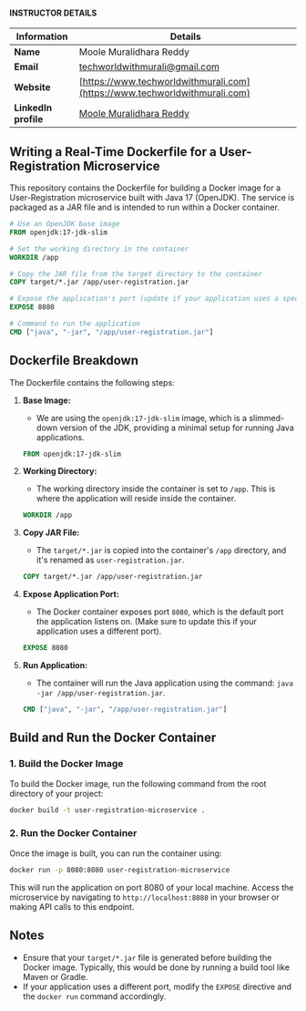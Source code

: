 #### INSTRUCTOR DETAILS

|  Information             | Details                                                                      |
|--------------------------|------------------------------------------------------------------------------|
| **Name**                 | Moole Muralidhara Reddy                                                      |
| **Email**                | techworldwithmurali@gmail.com                                                |
| **Website**              | [https://www.techworldwithmurali.com](https://www.techworldwithmurali.com)   |
| **LinkedIn profile**     | [Moole Muralidhara Reddy](https://www.linkedin.com/in/moole-muralidhara-reddy) |

## Writing a Real-Time Dockerfile for a User-Registration Microservice

This repository contains the Dockerfile for building a Docker image for a User-Registration microservice built with Java 17 (OpenJDK). The service is packaged as a JAR file and is intended to run within a Docker container.

```Dockerfile
# Use an OpenJDK base image
FROM openjdk:17-jdk-slim

# Set the working directory in the container
WORKDIR /app

# Copy the JAR file from the target directory to the container
COPY target/*.jar /app/user-registration.jar

# Expose the application's port (update if your application uses a specific port)
EXPOSE 8080

# Command to run the application
CMD ["java", "-jar", "/app/user-registration.jar"]
````

## Dockerfile Breakdown

The Dockerfile contains the following steps:

1. **Base Image:**

   * We are using the `openjdk:17-jdk-slim` image, which is a slimmed-down version of the JDK, providing a minimal setup for running Java applications.

   ```dockerfile
   FROM openjdk:17-jdk-slim
   ```

2. **Working Directory:**

   * The working directory inside the container is set to `/app`. This is where the application will reside inside the container.

   ```dockerfile
   WORKDIR /app
   ```

3. **Copy JAR File:**

   * The `target/*.jar` is copied into the container's `/app` directory, and it's renamed as `user-registration.jar`.

   ```dockerfile
   COPY target/*.jar /app/user-registration.jar
   ```

4. **Expose Application Port:**

   * The Docker container exposes port `8080`, which is the default port the application listens on. (Make sure to update this if your application uses a different port).

   ```dockerfile
   EXPOSE 8080
   ```

5. **Run Application:**

   * The container will run the Java application using the command: `java -jar /app/user-registration.jar`.

   ```dockerfile
   CMD ["java", "-jar", "/app/user-registration.jar"]
   ```

## Build and Run the Docker Container

### 1. Build the Docker Image

To build the Docker image, run the following command from the root directory of your project:

```bash
docker build -t user-registration-microservice .
```

### 2. Run the Docker Container

Once the image is built, you can run the container using:

```bash
docker run -p 8080:8080 user-registration-microservice
```

This will run the application on port 8080 of your local machine. Access the microservice by navigating to `http://localhost:8080` in your browser or making API calls to this endpoint.

## Notes

* Ensure that your `target/*.jar` file is generated before building the Docker image. Typically, this would be done by running a build tool like Maven or Gradle.
* If your application uses a different port, modify the `EXPOSE` directive and the `docker run` command accordingly.

```
